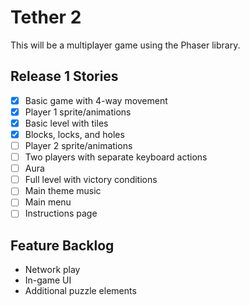 Tether 2
=========
This will be a multiplayer game using the Phaser library.

Release 1 Stories
-----------------
- [x] Basic game with 4-way movement
- [x] Player 1 sprite/animations
- [x] Basic level with tiles
- [x] Blocks, locks, and holes
- [ ] Player 2 sprite/animations
- [ ] Two players with separate keyboard actions
- [ ] Aura
- [ ] Full level with victory conditions
- [ ] Main theme music
- [ ] Main menu
- [ ] Instructions page

Feature Backlog
---------------
- Network play
- In-game UI
- Additional puzzle elements
